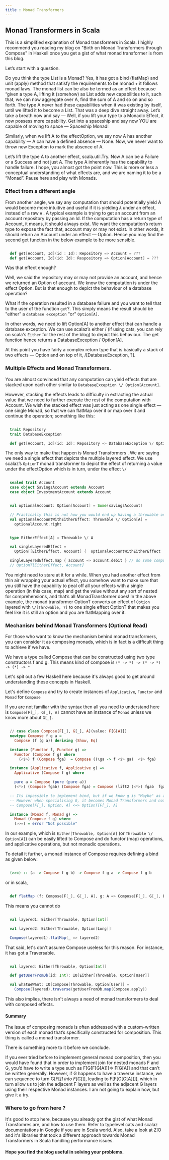```yaml
---
title : Monad Transformers
---
```


## Monad Transformers in Scala

This is a simplified explanation of Monad transformers in Scala. I highly recommend you reading my blog
on "Birth on Monad Transformers through Compose" in Haskell once you get a gist of what monad transformer is from this blog.

Let’s start with a question.

Do you think the type List is a Monad? Yes, it has got a bind (flatMap) and unit (apply) method that
satisfy the requirements to be monad + it follows monad laws. The monad list can be also be termed as an effect
because “given a type A, lifting it (somehow) as List adds new capabilities to it, such that, we can now aggregate over A,
find the sum of A and so on and so forth. The type A never had these capabilities when it was existing by itself, until
we lifted it to become a List. That was a deep dive straight away. Let’s take a breath now and say — Well, if you lift your type to a Monadic Effect,
it now possess more capability. Get into a spaceship and say now YOU are capable of moving to space — Spaceship Monad!

Similarly, when we lift A to the effectOption, we say now A has another capability —
A can have a defined absence — None. Now, we never want to throw new Exception to mark the absence of A.

Let’s lift the type A to another effect, scala.util.Try. Now A can be a Failure or a Success and not just A.
The type A inherently has the capability to handle failure. I hope, you almost got the point now.
This is more or less a conceptual understanding of what effects are, and we are naming it to be a “Monad”. Pause here and play with Monads.


### Effect from a different angle

From another angle, we say any computation that should potentially yield A would become more intuitive and useful if it is yielding `A` under an effect, instead of a raw `A` .
A typical example is trying to get an account from an account repository by passing an Id. If the computation has a return type of Account, it means, it should always exist.
We want the computation’s return type to expose the fact that, account may or may not exist.
In other words, it should return an Account under an effect — Option. Hence you may find the second get function in the below example to be more sensible.


``` scala

  def get[Account, Id](id : Id): Repository => Account = ???
  def get[Account, Id](id: Id): Respository => Option[Account] = ???


```

Was that effect enough?

Well, we said the repository may or may not provide an account, and hence we returned an Option of account.
We know the computation is under the effect Option. But is that enough to depict the behaviour of a database operation?

What if the operation resulted in a database failure and you want to tell that to the user of the function `get`?.
This simply means the result should be "either" a `database exception` "or" `Option[A]`.

In other words, we need to lift Option[A] to another effect that can handle a database exception.
We can use scalaz’s either \/ (if using cats, you can rely on scala's `Either` for the rest of the blog) to depict this behaviour.
The get function hence returns a DatabaseException \/ Option[A].

At this point you have fairly a complex return type that is basically a stack of two effects — Option and on top of it, \/[DatabaseException, ?].

### Multiple Effects and Monad Transformers.

You are almost convinced that any computation can yield effects that are stacked upon each other similar to `DatabaseException \/ Option[Account]`.

However, stacking the effects leads to difficulty in extracting the actual value that we need to further execute the rest of the computation with Account.
We wish the stacked effect was just acting as one single effect — one single Monad, so that we can flatMap over it or map over it and continue the operation; something like this:

``` scala

  trait Repository
  trait DatabaseException

  def get[Account, Id](id: Id): Repository => DatabaseException \/ Option[Account] = ???


```

The only way to make that happen is Monad Transformers . We are saying we need a single effect that depicts the multiple layered effect.
We use scalaz’s `OptionT` monad transformer to depict the effect of returning a value under the effectOption which is in turn, under the effect `\/`


``` scala

  sealed trait Account
  case object SavingsAccount extends Account
  case object InvestmentAccount extends Account


  val optionalAccount: Option[Account] = Some(savingsAccount)

  // Practically this is not how you would end up having a throwable on left. This is just to allign the types.
  val optionalAccountWithEitherEffect: Throwable \/ Option[A] =
    optionalAccount.right


```

``` scala

  type EitherEffect[A] = Throwable \/ A

  val singleLayeredEffect =
    OptionT[EitherEffect, Account] {  optionalAccountWithEitherEffect  }

  singleLayeredEffect.map { account => account.debit } // do some computation with account straight away
  // OptionT[EitherEffect, Account]


```

You might need to stare at it for a while. When you had another effect from thin air wrapping your actual effect,
you somehow want to make sure that you still have the capability to peal off all your effects with a single operation (in this case, map)
and get the value without any sort of nested for comprehensions, and that’s all MonadTransformer does! In the above example, the monad transformer OptionT converts an effect of
`Option` layered with `\/[Throwable, ?]` to one single effect OptionT that makes you feel like it is still an option and you are flatMapping over it.


### Mechanism behind Monad Transformers (Optional Read)

For those who want to know the mechanism behind monad transformers, you can consider it as composing monads, which is in fact is a difficult thing to achieve if we have.

We have a type called Compose that can be constructed using two type constructors f and g. This means kind of compose is `(* -> *) -> (* -> *) -> (*) -> *`

Let's spit out a few Haskell here because it's always good to get
around understanding these concepts in Haskell.

Let's define `Compose` and try to create instances of `Applicative`, `Functor` and `Monad` for `Compose`

If you are not familiar with the syntax then all you need to understand here is `Compose[F[_], G[_], A]` cannot have an instance of
`Monad` unless we know more about `G[_]`.

``` haskell

  // case class Compose[F[_], G[_], A](value: F[G[A]])
  newtype Compose f g a =
    Compose (f (g a)) deriving (Show, Eq)

  instance (Functor f, Functor g) =>
    Functor (Compose f g) where
      (<$>) f (Compose fga)  = Compose ((\ga -> f <$> ga)  <$> fga)

  instance (Applicative f, Applicative g) =>
    Applicative (Compose f g) where

    pure a = Compose (pure (pure a))
    (<*>) (Compose fgab) (Compose fga) = Compose (lift2 (<*>) fgab  fga)

  -- Its impossible to implement bind, but if we know g is "Maybe" as an example, then its possible.
  -- However when specialising G, it becomes Monad Transformers and not actually Compose.
  -- Compose[F[_], Option, A] <=> OptionT[F[_], A]

  instance (Monad f, Monad g) =>
    Monad (Compose f g) where
    (>>=) = error "Not possible"

```

In our example, which is  `Either[Throwable, Option[A]` (or `Throwable \/ Option[A]`) can be easily lifted to Compose
and do functor (map) operations, and applicative operations, but not monadic operations.

To detail it further, a monad instance of Compose requires defining a bind as given below:

``` haskell

  (>>=) :: (a -> Compose f g b) -> Compose f g a -> Compose f g b


```

or in scala,

``` scala

  def flatMap (f: Compose[F[_], G[_], A], g: A => Compose[F[_], G[_], B]): Compose[F[_], G[_], B] = ???


```

This means you cannot do

``` scala

  val layered1: Either[Throwable, Option[Int]]

  val layered2: Either[Throwable, Option[Long]]

  Compose(layered1).flatMap(_ => layered2)


```

That said, let's don't assume Compose useless for this reason. For instance, it has got a Traversable.

``` scala

  val layered: Either[Throwable, Option[Int]]

  def getUserFromDb(id: Int): IO[Either[Throwable, Option[User]]

  val whatWeWant: IO[Compose[Throwable, Option[User]] =
    Compose(layered).traverse(getUserFromDb.map(Compose.apply))


```

This also implies, there isn't always a need of monad transformers to deal with composed effects.

#### Summary

The issue of composing monads is often addressed with a custom-written version of each monad that’s specifically constructed for composition.
This thing is called a monad transformer.

There is something more to it before we conclude.

If you ever tried before to implement general monad composition, then you would have found that in order to implement join for nested monads F and G, you’d have to write a type such as F[G[F[G[A]]]=> F[G[A]] and that can’t be written generally. However, if G happens to have a traverse instance, we can sequence to turn G[F[_]] into F[G[_]], leading to F[F[G[G[A]]]], which in turn allow us to join the adjacent F layers as well as the adjacent G layers using their respective Monad instances. I am not going to explain how, but give it a try.


### Where to go from here ?

It's good to stop here, because you already got the gist of what Monad Transfomres are, and how to use them. Refer to typelevel cats and scalaz documentations
in Google if you are in Scala world. Also, take a look at ZIO and it's libraries that took a different approach towards Monad Transformers in Scala handling performance issues.


#### Hope you find the blog useful in solving your problems.
